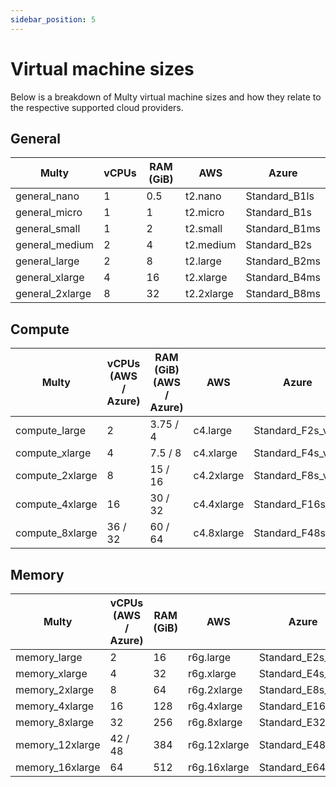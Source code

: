 ```yaml
---
sidebar_position: 5
---
```


# Virtual machine sizes

Below is a breakdown of Multy virtual machine sizes and how they relate to the respective supported cloud providers.

## General

| Multy           | vCPUs | RAM (GiB) | AWS        | Azure         |
| --------------- | ----- | --------- | ---------- | ------------- |
| general_nano    | 1     | 0.5       | t2.nano    | Standard_B1ls |
| general_micro   | 1     | 1         | t2.micro   | Standard_B1s  |
| general_small   | 1     | 2         | t2.small   | Standard_B1ms |
| general_medium  | 2     | 4         | t2.medium  | Standard_B2s  |
| general_large   | 2     | 8         | t2.large   | Standard_B2ms |
| general_xlarge  | 4     | 16        | t2.xlarge  | Standard_B4ms |
| general_2xlarge | 8     | 32        | t2.2xlarge | Standard_B8ms |

## Compute

| Multy           | vCPUs (AWS / Azure) | RAM (GiB) (AWS / Azure) | AWS        | Azure            |
| --------------- | ------------------- | ----------------------- | ---------- | ---------------- |
| compute_large   | 2                   | 3.75 / 4                | c4.large   | Standard_F2s_v2  |
| compute_xlarge  | 4                   | 7.5 / 8                 | c4.xlarge  | Standard_F4s_v2  |
| compute_2xlarge | 8                   | 15 / 16                 | c4.2xlarge | Standard_F8s_v2  |
| compute_4xlarge | 16                  | 30 / 32                 | c4.4xlarge | Standard_F16s_v2 |
| compute_8xlarge | 36 / 32             | 60 / 64                 | c4.8xlarge | Standard_F48s_v2 |

## Memory

| Multy           | vCPUs (AWS / Azure) | RAM (GiB) | AWS          | Azure            |
| --------------- | ------------------- | --------- | ------------ | ---------------- |
| memory_large    | 2                   | 16        | r6g.large    | Standard_E2s_v3  |
| memory_xlarge   | 4                   | 32        | r6g.xlarge   | Standard_E4s_v3  |
| memory_2xlarge  | 8                   | 64        | r6g.2xlarge  | Standard_E8s_v3  |
| memory_4xlarge  | 16                  | 128       | r6g.4xlarge  | Standard_E16s_v3 |
| memory_8xlarge  | 32                  | 256       | r6g.8xlarge  | Standard_E32s_v3 |
| memory_12xlarge | 42 / 48             | 384       | r6g.12xlarge | Standard_E48s_v3 |
| memory_16xlarge | 64                  | 512       | r6g.16xlarge | Standard_E64a_v4 |
